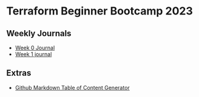 # Terraform Beginner Bootcamp 2023

## Weekly Journals
- [Week 0 Journal](journal/week0.md)
- [Week 1 journal](journal/week1.md)

## Extras
- [Github Markdown Table of Content Generator](https://ecotrust-canada.github.io/markdown-toc/)



















